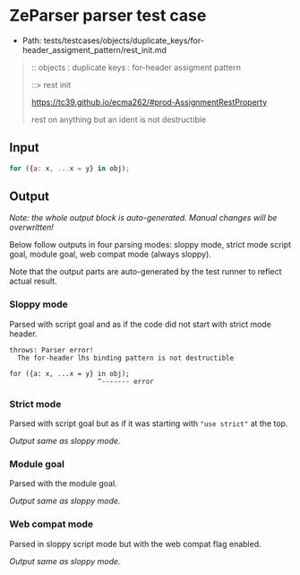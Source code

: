 # ZeParser parser test case

- Path: tests/testcases/objects/duplicate_keys/for-header_assigment_pattern/rest_init.md

> :: objects : duplicate keys : for-header assigment pattern
>
> ::> rest init
>
> https://tc39.github.io/ecma262/#prod-AssignmentRestProperty
>
> rest on anything but an ident is not destructible

## Input


`````js
for ({a: x, ...x = y} in obj);
`````

## Output

_Note: the whole output block is auto-generated. Manual changes will be overwritten!_

Below follow outputs in four parsing modes: sloppy mode, strict mode script goal, module goal, web compat mode (always sloppy).

Note that the output parts are auto-generated by the test runner to reflect actual result.

### Sloppy mode

Parsed with script goal and as if the code did not start with strict mode header.

`````
throws: Parser error!
  The for-header lhs binding pattern is not destructible

for ({a: x, ...x = y} in obj);
                      ^------- error
`````

### Strict mode

Parsed with script goal but as if it was starting with `"use strict"` at the top.

_Output same as sloppy mode._

### Module goal

Parsed with the module goal.

_Output same as sloppy mode._

### Web compat mode

Parsed in sloppy script mode but with the web compat flag enabled.

_Output same as sloppy mode._

